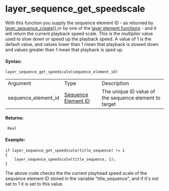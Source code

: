 # layer_sequence_get_speedscale

With this function you supply the sequence element ID - as returned by [
layer_sequence_create() ](layer_sequence_create) or by one of the
[layer element
functions](../General_Layer_Functions/General_Layer_Functions) - and
it will return the current playback speed scale. This is the
*multiplier* value used to slow down or speed up the playback speed. A
value of 1 is the default value, and values lower than 1 mean that
playback is slowed down and values greater than 1 mean that playback is
sped up.

#### Syntax:

``` gml
layer_sequence_get_speedscale(sequence_element_id)
```

|                     |                                                                                                                                              |                                                       |
|---------------------|----------------------------------------------------------------------------------------------------------------------------------------------|-------------------------------------------------------|
| Argument            | Type                                                                                                                                         | Description                                           |
| sequence_element_id |  [Sequence Element ID](../../../../../../GameMaker_Language/GML_Reference/Asset_Management/Rooms/Sequence_Layers/layer_sequence_create)  | The unique ID value of the sequence element to target |

#### Returns:

``` gml
 Real
```

#### Example:

``` gml
if layer_sequence_get_speedscale(title_sequence) != 1
{
    layer_sequence_speedscale(title_sequence, 1);
}
```

The above code checks the the current playhead speed scale of the
sequence element ID stored in the variable "title_sequence", and if it's
not set to 1 it is set to this value.
